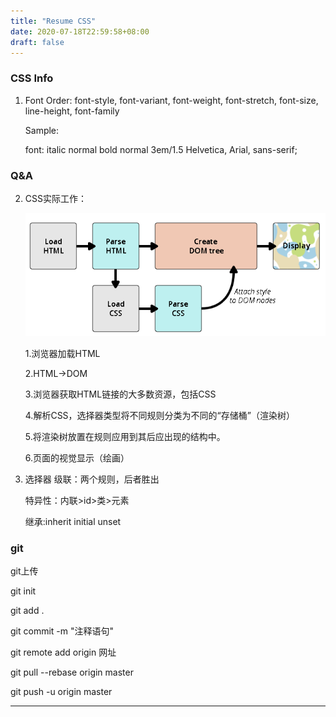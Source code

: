 ```yaml
---
title: "Resume CSS"
date: 2020-07-18T22:59:58+08:00
draft: false
---
```

### CSS Info
1. Font Order:
      font-style, font-variant, font-weight, font-stretch, font-size, line-height, font-family

      Sample:

      font: italic normal bold normal 3em/1.5 Helvetica, Arial, sans-serif;
### Q&A
2. CSS实际工作：

    ![HowCSSWork](https://github.com/MarginLon/MarginPostImage/blob/master/HowCSSWork.png?raw=true)

    1.浏览器加载HTML

    2.HTML->DOM

    3.浏览器获取HTML链接的大多数资源，包括CSS

    4.解析CSS，选择器类型将不同规则分类为不同的“存储桶”（渲染树）

    5.将渲染树放置在规则应用到其后应出现的结构中。

    6.页面的视觉显示（绘画）


3. 选择器
   级联：两个规则，后者胜出

   特异性：内联>id>类>元素

   继承:inherit initial unset




### git
git上传

git init

git add .

git commit -m "注释语句"

git remote add origin 网址

git pull --rebase origin master

git push -u origin master

-------------------------------------
